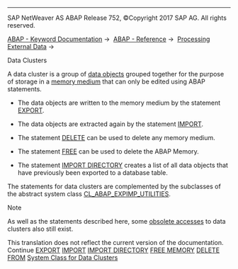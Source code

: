   

* * *

SAP NetWeaver AS ABAP Release 752, ©Copyright 2017 SAP AG. All rights reserved.

[ABAP - Keyword Documentation](javascript:call_link\('abenabap.htm'\)) →  [ABAP - Reference](javascript:call_link\('abenabap_reference.htm'\)) →  [Processing External Data](javascript:call_link\('abenabap_language_external_data.htm'\)) → 

Data Clusters

A data cluster is a group of [data objects](javascript:call_link\('abendata_object_glosry.htm'\) "Glossary Entry") grouped together for the purpose of storage in a [memory medium](javascript:call_link\('abapexport_data_cluster_medium.htm'\)) that can only be edited using ABAP statements.

-   The data objects are written to the memory medium by the statement [EXPORT](javascript:call_link\('abapexport_data_cluster.htm'\)).

-   The data objects are extracted again by the statement [IMPORT](javascript:call_link\('abapimport_data_cluster.htm'\)).

-   The statement [DELETE](javascript:call_link\('abapdelete_cluster.htm'\)) can be used to delete any memory medium.

-   The statement [FREE](javascript:call_link\('abapfree_memory.htm'\)) can be used to delete the ABAP Memory.

-   The statement [IMPORT DIRECTORY](javascript:call_link\('abapimport_directory.htm'\)) creates a list of all data objects that have previously been exported to a database table.

The statements for data clusters are complemented by the subclasses of the abstract system class [CL\_ABAP\_EXPIMP\_UTILITIES](javascript:call_link\('abencl_abap_expimp.htm'\)).

Note

As well as the statements described here, some [obsolete accesses](javascript:call_link\('abendata_cluster_obsolete.htm'\)) to data clusters also still exist.

This translation does not reflect the current version of the documentation.
Continue
[EXPORT](javascript:call_link\('abapexport_data_cluster.htm'\))
[IMPORT](javascript:call_link\('abapimport_data_cluster.htm'\))
[IMPORT DIRECTORY](javascript:call_link\('abapimport_directory.htm'\))
[FREE MEMORY](javascript:call_link\('abapfree_memory.htm'\))
[DELETE FROM](javascript:call_link\('abapdelete_cluster.htm'\))
[System Class for Data Clusters](javascript:call_link\('abencl_abap_expimp.htm'\))